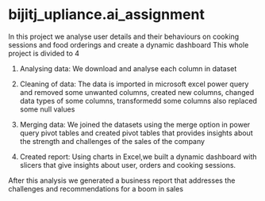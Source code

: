 # bijitj_upliance.ai_assignment
In this project we analyse user details and their behaviours on cooking sessions and food orderings and create a dynamic dashboard
This whole project is divided to 4

1. Analysing data: We download and analyse each column in dataset
   
2. Cleaning of data: The data is imported in microsoft excel power query and removed some unwanted columns, created new columns, changed data types of some columns, transformedd some columns also replaced some null values
   
3. Merging data: We joined the datasets using the merge option in power query pivot tables and created pivot tables that provides insights about the strength and challenges of the sales of the company
   
4. Created report: Using charts in Excel,we built a dynamic dashboard with slicers that give insights about user, orders and cooking sessions.
   
After this analysis we generated a business report that addresses the challenges and recommendations for a boom in sales
